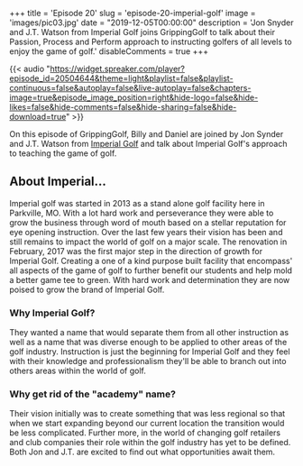 +++
title = 'Episode 20'
slug = 'episode-20-imperial-golf'
image = 'images/pic03.jpg'
date = "2019-12-05T00:00:00"
description = 'Jon Snyder and J.T. Watson from Imperial Golf joins GrippingGolf to talk about their Passion, Process and Perform approach to instructing golfers of all levels to enjoy the game of golf.'
disableComments = true
+++

{{< audio "https://widget.spreaker.com/player?episode_id=20504644&theme=light&playlist=false&playlist-continuous=false&autoplay=false&live-autoplay=false&chapters-image=true&episode_image_position=right&hide-logo=false&hide-likes=false&hide-comments=false&hide-sharing=false&hide-download=true" >}}


On this episode of GrippingGolf, Billy and Daniel are joined by Jon Synder and J.T. Watson from [Imperial Golf](https://www.imperialgolfkc.com/) and talk about Imperial Golf's approach to teaching the game of golf.

## About Imperial...

Imperial golf was started in 2013 as a stand alone golf facility here in Parkville, MO.  With a lot hard work and perseverance they were able to grow the business through word of mouth based on a stellar reputation for eye opening instruction.  Over the last few years their vision has been and still remains to impact the world of golf on a major scale.  The renovation in February, 2017 was the first major step in the direction of growth for Imperial Golf.  Creating a one of a kind purpose built facility that encompass' all aspects of the game of golf to further benefit our students and help mold a better game tee to green.  With hard work and determination they are now poised to grow the brand of Imperial Golf.

### Why Imperial Golf?

They wanted a name that would separate them from all other instruction as well as a name that was diverse enough to be applied to other areas of the golf industry.  Instruction is just the beginning for Imperial Golf and they feel with their knowledge and professionalism they'll be able to branch out into others areas within the world of golf.

### Why get rid of the "academy" name?

Their vision initially was to create something that was less regional so that when we start expanding beyond our current location the transition would be less complicated.  Further more, in the world of changing golf retailers and club companies their role within the golf industry has yet to be defined. Both Jon and J.T. are excited to find out what opportunities await them.
